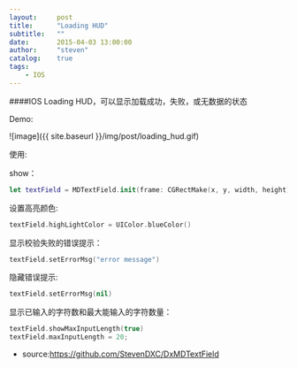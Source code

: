 ```yaml
---
layout:     post
title:      "Loading HUD"
subtitle:   ""
date:       2015-04-03 13:00:00
author:     "steven"
catalog:    true
tags:
    - IOS
---
```


####IOS Loading HUD，可以显示加载成功，失败，或无数据的状态

Demo:

![image]({{ site.baseurl }}/img/post/loading_hud.gif)


使用:


show：

```swift
let textField = MDTextField.init(frame: CGRectMake(x, y, width, height))
```

设置高亮颜色:

```swift
textField.highLightColor = UIColor.blueColor()
```

显示校验失败的错误提示：

```swift
textField.setErrorMsg("error message")
```

隐藏错误提示:

```swift
textField.setErrorMsg(nil)
```

显示已输入的字符数和最大能输入的字符数量：

```swift
textField.showMaxInputLength(true)
textField.maxInputLength = 20;
```


* source:https://github.com/StevenDXC/DxMDTextField
